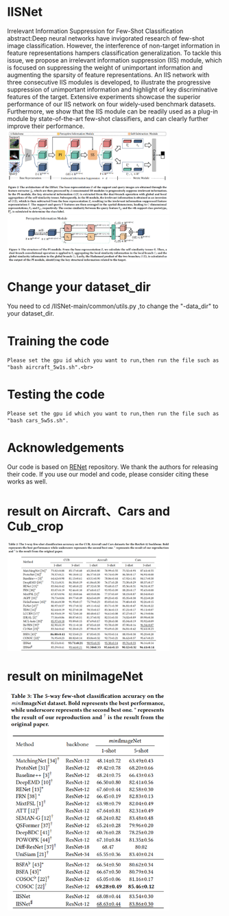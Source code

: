 # IISNet
Irrelevant Information Suppression for Few-Shot Classification <br>
abstract:Deep neural networks have invigorated research of few-shot image classification. However, the interference of non-target information in feature representations hampers classification generalization. To tackle this issue, we propose an irrelevant information suppression (IIS) module, which is focused on suppressing the weight of unimportant information and augmenting the sparsity of feature representations. An IIS network with three consecutive IIS modules is developed, to illustrate the progressive suppression of unimportant information and highlight of key discriminative features of the target. Extensive experiments showcase the superior performance of our IIS network on four widely-used benchmark datasets. Furthermore, we show that the IIS module can be readily used as a plug-in module by state-of-the-art few-shot classifiers, and can clearly further improve their performance.<br>
<img src="image/IISNet.png" alt="IISNet" style="max-width: 75%;height: auto;"> <br>
<img src="image/PI.png" alt="PI" style="max-width: 75%;height: auto;"> <br>

# Change your dataset_dir
You need to cd /IISNet-main/common/utils.py ,to change the "-data_dir" to your dataset_dir.

# Training the code 
```cd /IISNet-main/train/xxx.sh <br>
Please set the gpu id which you want to run,then run the file such as "bash aircraft_5w1s.sh".<br>
```
# Testing the code 
```cd /IISNet-main/test/xxx.sh <br>
Please set the gpu id which you want to run,then run the file such as "bash cars_5w5s.sh".
```
# Acknowledgements
Our code is based on [RENet](https://github.com/dahyun-kang/renet) repository. We thank the authors for releasing their code. If you use our model and code, please consider citing these works as well.

# result on Aircraft、Cars and Cub_crop
<img src="image/acc_fine graind.png" alt="acc_fine graind" style="max-width: 75%;height: auto;"> <br>

# result on miniImageNet
<img src="image/acc_mini.png" alt="acc_mini" style="max-width: 75%; height: auto;"> <br>
